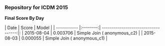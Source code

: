 ### Repository for  ICDM 2015 

**Final Score By Day**

| Date        | Score    | Model                               |
| ----------- |:--------:| -----------------------------------:|: 
| 2015-08-04  | 0.003706 | Simple Join ( anonymous_c2)         |
| 2015-08-03  | 0.000055 | Simple Join ( anonymous_c1)         |
